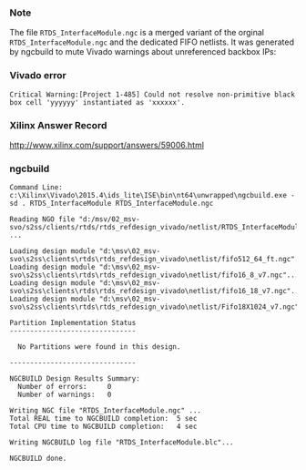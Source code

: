 ### Note

The file `RTDS_InterfaceModule.ngc` is a merged variant of the orginal `RTDS_InterfaceModule.ngc` and the dedicated FIFO netlists.
It was generated by ngcbuild to mute Vivado warnings about unreferenced backbox IPs:

### Vivado error

```
Critical Warning:[Project 1-485] Could not resolve non-primitive black box cell 'yyyyyy' instantiated as 'xxxxxx'.
```

### Xilinx Answer Record

http://www.xilinx.com/support/answers/59006.html

### ngcbuild

```
Command Line:
c:\Xilinx\Vivado\2015.4\ids_lite\ISE\bin\nt64\unwrapped\ngcbuild.exe -sd . RTDS_InterfaceModule RTDS_InterfaceModule.ngc

Reading NGO file "d:/msv/02_msv-svo/s2ss/clients/rtds/rtds_refdesign_vivado/netlist/RTDS_InterfaceModule.ngc" ...

Loading design module "d:\msv\02_msv-svo\s2ss\clients\rtds\rtds_refdesign_vivado\netlist/fifo512_64_ft.ngc"...
Loading design module "d:\msv\02_msv-svo\s2ss\clients\rtds\rtds_refdesign_vivado\netlist/fifo16_8_v7.ngc"...
Loading design module "d:\msv\02_msv-svo\s2ss\clients\rtds\rtds_refdesign_vivado\netlist/fifo16_18_v7.ngc"...
Loading design module "d:\msv\02_msv-svo\s2ss\clients\rtds\rtds_refdesign_vivado\netlist/Fifo18X1024_v7.ngc"...

Partition Implementation Status
-------------------------------

  No Partitions were found in this design.

-------------------------------

NGCBUILD Design Results Summary:
  Number of errors:     0
  Number of warnings:   0

Writing NGC file "RTDS_InterfaceModule.ngc" ...
Total REAL time to NGCBUILD completion:  5 sec
Total CPU time to NGCBUILD completion:   4 sec

Writing NGCBUILD log file "RTDS_InterfaceModule.blc"...

NGCBUILD done.
```
